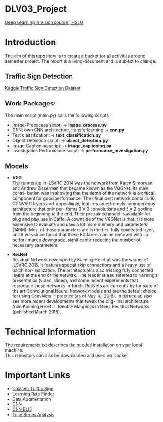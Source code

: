 # DLV03_Project
 [Deep Learning in Vision course | HSLU](https://elearning.hslu.ch/ilias/ilias.php?ref_id=5074857&cmdClass=ilrepositorygui&cmdNode=10d&baseClass=ilrepositorygui)

# Introduction
The aim of this repository is to create a bucket for all activities around semester project. 
The [report](./data/report.md) is a living-document and is subject to change.

## Traffic Sign Detection
[Kaggle Traffic Sign Detection Dataset](https://www.kaggle.com/ahemateja19bec1025/traffic-sign-dataset-classification)

## Work Packages:
The main script (main.py) calls the following scripts: 

- Image-Prepocess script: -> __image_process.py__
- CNN: own CNN architecture, transferlearning -> __cnn.py__
- Text classification: -> __text_classification.py__
- Object Detection script: -> __object_detection.py__
- Image Captioning script:  -> __image_captioning.py__
- Investigation Performance script: -> __performance_investigation.py__

## Models
- **VGG**  
  The runner-up in ILSVRC 2014 was the network from Karen Simonyan and Andrew Zisserman that became known as the VGGNet. Its main contri- bution was in showing that the depth of the network is a critical component for good performance. Their final best network contains 16 CONV/FC layers and, appealingly, features an extremely homogeneous architecture that only per- forms 3 × 3 convolutions and 2 × 2 pooling from the beginning to the end. Their pretrained model is available for plug and play use in Caffe. A downside of the VGGNet is that it is more expensive to evaluate and uses a lot more memory and parameters (140M). Most of these parameters are in the first fully connected layer, and it was since found that these FC layers can be removed with no perfor- mance downgrade, significantly reducing the number of necessary parameters.  

- **ResNet**  
  Residual Network developed by Kaiming He et al. was the winner of ILSVRC 2015. It features special skip connections and a heavy use of batch nor- malization. The architecture is also missing fully connected layers at the end of the network. The reader is also referred to Kaiming’s presentation (video, slides), and some recent experiments that reproduce these networks in Torch. ResNets are currently by far state of the art Convolutional Neural Network models and are the default choice for using ConvNets in practice (as of May 10, 2016). In particular, also see more recent developments that tweak the orig- inal architecture from Kaiming He et al. Identity Mappings in Deep Residual Networks (published March 2016).  

# Technical Information
The [requirements.txt](./requirement.txt) describes the needed installation on your local machine.  
This repository can also be downloaded and used via Docker. 

# Important Links
- [Dataset: Traffic Sign](https://www.kaggle.com/ahemateja19bec1025/traffic-sign-dataset-classification)
- [Learning Rate Finder](https://medium.com/analytics-vidhya/the-learning-rate-finder-9203fdc67c92)  
- [Data Augmentation](https://towardsdatascience.com/complete-guide-to-data-augmentation-for-computer-vision-1abe4063ad07)
- [CNN](https://towardsdatascience.com/a-conceptual-explanation-of-convolutional-neural-networks-cnns-ccd2e62f213b)
- [CNN ELI5](https://towardsdatascience.com/a-comprehensive-guide-to-convolutional-neural-networks-the-eli5-way-3bd2b1164a53) 
- [Time Series Analysis](https://towardsdatascience.com/time-series-forecasting-with-deep-learning-and-attention-mechanism-2d001fc871fc)

